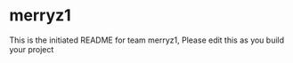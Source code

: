 # merryz1
This is the initiated README for team merryz1, Please edit this as you build your project
